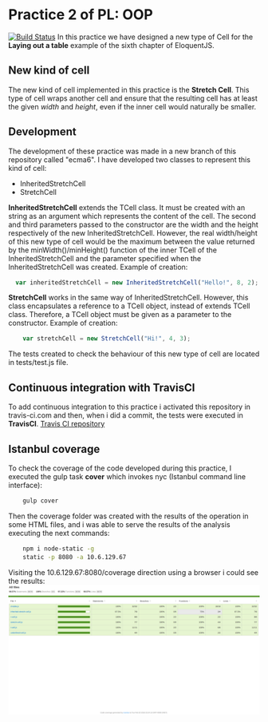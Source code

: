 # Practice 2 of PL: OOP
[![Build Status](https://travis-ci.com/ULL-ESIT-PL-1718/oop-alu0100973914.svg?token=S9Gezg46GoVeGRv4GwA9&branch=master)](https://travis-ci.com/ULL-ESIT-PL-1718/oop-alu0100973914)
In this practice we have designed a new type of Cell for the **Laying out a table** example of the sixth chapter of EloquentJS.

## New kind of cell
The new kind of cell implemented in this practice is the **Stretch Cell**. This type of cell wraps another cell and ensure that the resulting cell has at least the given *width* and *height*, even if the inner cell would naturally be smaller.

## Development

The development of these practice was made in a new branch of this repository called "ecma6". I have developed two classes to represent this kind of cell:
* InheritedStretchCell
* StretchCell

**InheritedStretchCell** extends the TCell class. It must be created with an string as an argument which represents the content of the cell. The second and third parameters passed to the constructor are the width and the height respectively of the new InheritedStretchCell. However, the real width/height of this new type of cell would be the maximum between the value returned by the minWidth()/minHeight() function of the inner TCell of the InheritedStretchCell and the parameter specified when the InheritedStretchCell was created. Example of creation:
```js
  var inheritedStretchCell = new InheritedStretchCell("Hello!", 8, 2);
```
**StretchCell** works in the same way of InheritedStretchCell. However, this class encapsulates a reference to
a TCell object, instead of extends TCell class. Therefore,  a TCell object must be given as a parameter to the constructor. Example of creation:
```js
	var stretchCell = new StretchCell("Hi!", 4, 3);
```

The tests created to check the behaviour of this new type of cell are located in tests/test.js file.

## Continuous integration with TravisCI

To add continuous integration to this practice i activated this repository in travis-ci.com and then, when i did a commit, the tests were executed in **TravisCI**.
[Travis CI repository](https://travis-ci.com/ULL-ESIT-PL-1718/oop-alu0100973914)

## Istanbul coverage

To check the coverage of the code developed during this practice, I executed the gulp task **cover** which invokes nyc (Istanbul command line interface):
```bash
	gulp cover
```

Then the coverage folder was created with the results of the operation in some HTML files, and i was able to serve the results of the analysis executing the next commands:
```bash
	npm i node-static -g
	static -p 8080 -a 10.6.129.67
```
Visiting the 10.6.129.67:8080/coverage direction using a browser i could see the results:
![coverage](screens/coverage.png)
